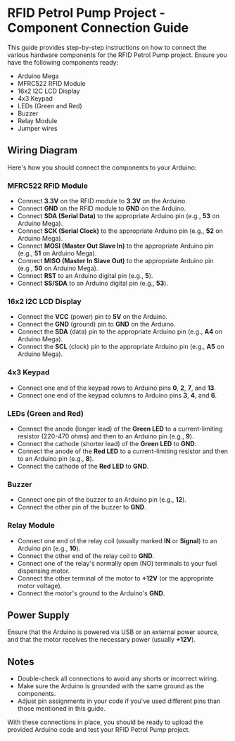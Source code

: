 # RFID Petrol Pump Project - Component Connection Guide

This guide provides step-by-step instructions on how to connect the various hardware components for the RFID Petrol Pump project. Ensure you have the following components ready:

- Arduino Mega
- MFRC522 RFID Module
- 16x2 I2C LCD Display
- 4x3 Keypad
- LEDs (Green and Red)
- Buzzer
- Relay Module
- Jumper wires

## Wiring Diagram

Here's how you should connect the components to your Arduino:

### MFRC522 RFID Module

- Connect **3.3V** on the RFID module to **3.3V** on the Arduino.
- Connect **GND** on the RFID module to **GND** on the Arduino.
- Connect **SDA (Serial Data)** to the appropriate Arduino pin (e.g., **53** on Arduino Mega).
- Connect **SCK (Serial Clock)** to the appropriate Arduino pin (e.g., **52** on Arduino Mega).
- Connect **MOSI (Master Out Slave In)** to the appropriate Arduino pin (e.g., **51** on Arduino Mega).
- Connect **MISO (Master In Slave Out)** to the appropriate Arduino pin (e.g., **50** on Arduino Mega).
- Connect **RST** to an Arduino digital pin (e.g., **5**).
- Connect **SS/SDA** to an Arduino digital pin (e.g., **53**).

### 16x2 I2C LCD Display

- Connect the **VCC** (power) pin to **5V** on the Arduino.
- Connect the **GND** (ground) pin to **GND** on the Arduino.
- Connect the **SDA** (data) pin to the appropriate Arduino pin (e.g., **A4** on Arduino Mega).
- Connect the **SCL** (clock) pin to the appropriate Arduino pin (e.g., **A5** on Arduino Mega).

### 4x3 Keypad

- Connect one end of the keypad rows to Arduino pins **0**, **2**, **7**, and **13**.
- Connect one end of the keypad columns to Arduino pins **3**, **4**, and **6**.

### LEDs (Green and Red)

- Connect the anode (longer lead) of the **Green LED** to a current-limiting resistor (220-470 ohms) and then to an Arduino pin (e.g., **9**).
- Connect the cathode (shorter lead) of the **Green LED** to **GND**.
- Connect the anode of the **Red LED** to a current-limiting resistor and then to an Arduino pin (e.g., **8**).
- Connect the cathode of the **Red LED** to **GND**.

### Buzzer

- Connect one pin of the buzzer to an Arduino pin (e.g., **12**).
- Connect the other pin of the buzzer to **GND**.

### Relay Module

- Connect one end of the relay coil (usually marked **IN** or **Signal**) to an Arduino pin (e.g., **10**).
- Connect the other end of the relay coil to **GND**.
- Connect one of the relay's normally open (NO) terminals to your fuel dispensing motor.
- Connect the other terminal of the motor to **+12V** (or the appropriate motor voltage).
- Connect the motor's ground to the Arduino's **GND**.

## Power Supply

Ensure that the Arduino is powered via USB or an external power source, and that the motor receives the necessary power (usually **+12V**).

## Notes

- Double-check all connections to avoid any shorts or incorrect wiring.
- Make sure the Arduino is grounded with the same ground as the components.
- Adjust pin assignments in your code if you've used different pins than those mentioned in this guide.

With these connections in place, you should be ready to upload the provided Arduino code and test your RFID Petrol Pump project.

